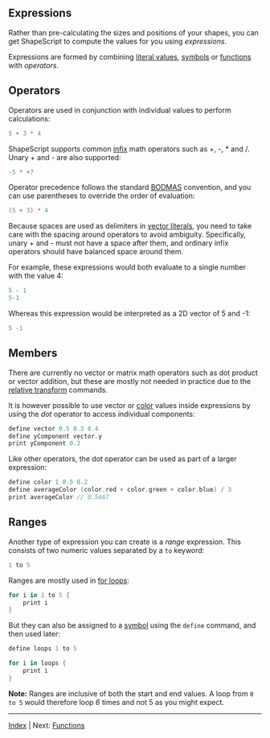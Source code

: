 Expressions
---

Rather than pre-calculating the sizes and positions of your shapes, you can get ShapeScript to compute the values for you using *expressions*.

Expressions are formed by combining [literal values](literals.md), [symbols](symbols.md) or [functions](functions.md) with *operators*.


## Operators

Operators are used in conjunction with individual values to perform calculations:

```swift
5 + 3 * 4
```

ShapeScript supports common [infix](https://en.wikipedia.org/wiki/Infix_notation) math operators such as +, -, * and /. Unary + and - are also supported:

```swift
-5 * +7
```

Operator precedence follows the standard [BODMAS](https://en.wikipedia.org/wiki/Order_of_operations#Mnemonics) convention, and you can use parentheses to override the order of evaluation:

```swift
(5 + 3) * 4
```

Because spaces are used as delimiters in [vector literals](literals.md), you need to take care with the spacing around operators to avoid ambiguity. Specifically, unary + and - must not have a space after them, and ordinary infix operators should have balanced space around them.

For example, these expressions would both evaluate to a single number with the value 4:

```swift
5 - 1
5-1
```

Whereas this expression would be interpreted as a 2D vector of 5 and -1:

```swift
5 -1
```


## Members

There are currently no vector or matrix math operators such as dot product or vector addition, but these are mostly not needed in practice due to the [relative transform](transforms.md#relative-transforms) commands.

It is however possible to use vector or [color](materials.md#color) values inside expressions by using the *dot* operator to access individual components:

```swift
define vector 0.5 0.2 0.4
define yComponent vector.y
print yComponent 0.2
```

Like other operators, the dot operator can be used as part of a larger expression:

```swift
define color 1 0.5 0.2
define averageColor (color.red + color.green + color.blue) / 3
print averageColor // 0.5667
```


## Ranges

Another type of expression you can create is a *range* expression. This consists of two numeric values separated by a `to` keyword:

```swift
1 to 5
```

Ranges are mostly used in [for loops](loops.md):

```swift
for i in 1 to 5 {
    print i   
}
```

But they can also be assigned to a [symbol](symbols.md) using the `define` command, and then used later:

```swift
define loops 1 to 5

for i in loops {
    print i   
}
```

**Note:** Ranges are inclusive of both the start and end values. A loop from `0 to 5` would therefore loop *6* times and not 5 as you might expect.

---
[Index](index.md) | Next: [Functions](functions.md)
